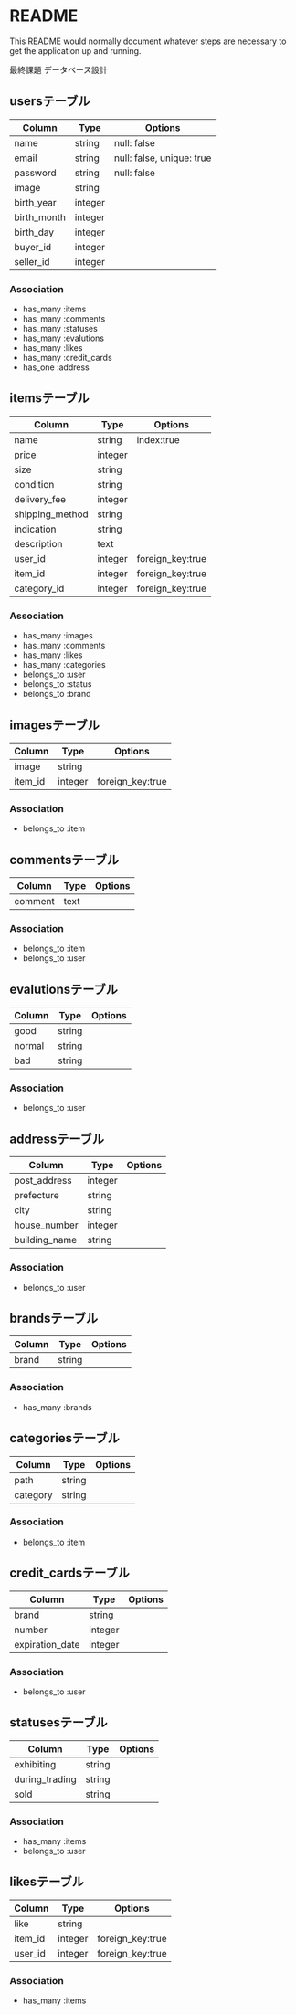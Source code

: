 # README

This README would normally document whatever steps are necessary to get the
application up and running.

最終課題 データベース設計

## usersテーブル

|Column|Type|Options|
|------|----|-------|
|name|string|null: false|
|email|string|null: false, unique: true|
|password|string|null: false|
|image|string|
|birth_year|integer|
|birth_month|integer|
|birth_day|integer|
|buyer_id|integer|
|seller_id|integer|


### Association
- has_many :items
- has_many :comments
- has_many :statuses
- has_many :evalutions
- has_many :likes
- has_many :credit_cards
- has_one :address


## itemsテーブル

|Column|Type|Options|
|------|----|-------|
|name|string|index:true|
|price|integer|
|size|string|
|condition|string|
|delivery_fee|integer|
|shipping_method|string|
|indication|string|
|description|text|
|user_id|integer|foreign_key:true|
|item_id|integer|foreign_key:true|
|category_id|integer|foreign_key:true|


### Association
- has_many :images
- has_many :comments
- has_many :likes
- has_many :categories
- belongs_to :user
- belongs_to :status
- belongs_to :brand

## imagesテーブル

|Column|Type|Options|
|------|----|-------|
|image|string|
|item_id|integer|foreign_key:true|


### Association
- belongs_to :item

## commentsテーブル

|Column|Type|Options|
|------|----|-------|
|comment|text|


### Association
- belongs_to :item
- belongs_to :user

## evalutionsテーブル

|Column|Type|Options|
|------|----|-------|
|good|string|
|normal|string|
|bad|string|


### Association
- belongs_to :user

## addressテーブル

|Column|Type|Options|
|------|----|-------|
|post_address|integer|
|prefecture|string|
|city|string|
|house_number|integer|
|building_name|string|


### Association
- belongs_to :user

## brandsテーブル

|Column|Type|Options|
|------|----|-------|
|brand|string|

### Association
- has_many :brands

## categoriesテーブル

|Column|Type|Options|
|------|----|-------|
|path|string|
|category|string|


### Association
- belongs_to :item

## credit_cardsテーブル

|Column|Type|Options|
|------|----|-------|
|brand|string|
|number|integer|
|expiration_date|integer|


### Association
- belongs_to :user

## statusesテーブル

|Column|Type|Options|
|------|----|-------|
|exhibiting|string|
|during_trading|string|
|sold|string|


### Association
- has_many :items
- belongs_to :user

## likesテーブル

|Column|Type|Options|
|------|----|-------|
|like|string|
|item_id|integer|foreign_key:true|
|user_id|integer|foreign_key:true|


### Association
- has_many :items